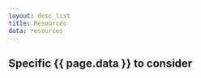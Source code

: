 ```yaml
---
layout: desc_list
title: Resources
data: resources
---
```



<h2>Specific {{ page.data }} to consider</h2>
